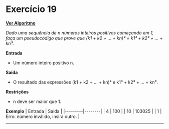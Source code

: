# Exercício 19
[**Ver Algoritmo**](Algoritmo19.md)

*Dado uma sequência de n números inteiros positivos começando em 1, faça um
pseudocódigo que prove que (k1 + k2 + ... + kn)² = k1³ + k2³ + ... + kn³.*

**Entrada**

- Um número inteiro positivo n.

**Saída**

- O resultado das expressões (k1 + k2 + ... + kn)² e k1³ + k2³ + ... + kn³.

**Restrições**

- n deve ser maior que 1.

**Exemplo**
| Entrada | Saída  |
|---------|--------|
| 4       | 100    |
| 10      | 103025 |
| 1       | Erro: número inválido, insira outro. |

---
